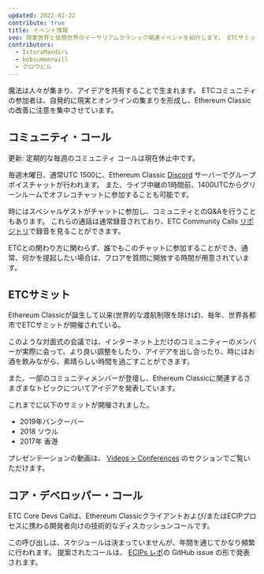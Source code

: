 ```yaml
---
updated: 2022-02-22
contribute: true
title: イベント情報
seo: 現実世界と仮想世界のイーサリアムクラシック関連イベントを紹介します。 ETCサミットと週1回のコミュニティコールは、どなたでもご参加いただけます。
contributors:
  - IstoraMandiri
  - bobsummerwill
  - クロウビル
---
```


魔法は人々が集まり、アイデアを共有することで生まれます。 ETCコミュニティの参加者は、自発的に現実とオンラインの集まりを形成し、Ethereum Classicの改善に注意を集中させています。

## コミュニティ・コール

更新: 定期的な毎週のコミュニティ コールは現在休止中です。

毎週木曜日、通常UTC 1500に、Ethereum Classic [Discord](https://ethereumclassic.org/discord) サーバーでグループボイスチャットが行われます。 [](https://www.youtube.com/channel/UCp07VPnC1ejyAp5gMvvA4dw/videos)また、ライブ中継の1時間前、1400UTCからグリーンルームでオフレコチャットに参加することも可能です。

時にはスペシャルゲストがチャットに参加し、コミュニティとのQ&Aを行うこともあります。 これらの通話は通常録音されており、ETC Community Calls [リポジトリ](https://github.com/ethereumclassic/community-calls)で録音を見ることができます。

ETCとの関わり方に関わらず、誰でもこのチャットに参加することができ、通常、何かを提起したい場合は、フロアを質問に開放する時間が用意されています。

## ETCサミット

Ethereum Classicが誕生して以来(世界的な渡航制限を除けば)、毎年、世界各都市でETCサミットが開催されている。

このような対面式の会議では、インターネット上だけのコミュニティーのメンバーが実際に会って、より良い調整をしたり、アイデアを出し合ったり、時にはお酒を飲みながら、素晴らしい時間を過ごすことができます。

また、一部のコミュニティメンバーが登壇し、Ethereum Classicに関連するさまざまなトピックについてアイデアを発表しています。

これまでに以下のサミットが開催されました。

- 2019年バンクーバー
- 2018 ソウル
- 2017年 香港

プレゼンテーションの動画は、 [Videos > Conferences](/videos/conferences) のセクションでご覧いただけます。

## コア・デベロッパー・コール

ETC Core Devs Callは、Ethereum Classicクライアントおよび/またはECIPプロセスに携わる開発者向けの技術的なディスカッションコールです。

この呼び出しは、スケジュールは決まっていませんが、年間を通じてかなり頻繁に行われます。 提案されたコールは、 [ECIPs レポ](https://github.com/ethereumclassic/ECIPs/issues?q=is%3Aissue+Devs+Call)の GitHub issue の形で発表されます。
